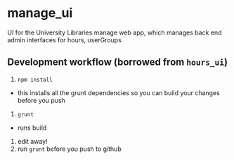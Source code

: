 manage_ui
========

UI for the University Libraries manage web app, which manages back end admin interfaces for hours, userGroups

## Development workflow (borrowed from `hours_ui`)

1. `npm install`
  - this installs all the grunt dependencies so you can build your changes before you push 
1. `grunt` 
  - runs build
1. edit away!
1. run `grunt` before you push to github

